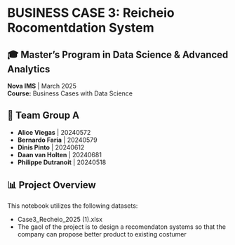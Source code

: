 # **BUSINESS CASE 3: Reicheio Rocomentdation System**  


## 🎓 Master’s Program in Data Science & Advanced Analytics 
**Nova IMS** | March 2025   
**Course:** Business Cases with Data Science

## 👥 Team **Group A**  
- **Alice Viegas** | 20240572  
- **Bernardo Faria** | 20240579  
- **Dinis Pinto** | 20240612  
- **Daan van Holten** | 20240681
- **Philippe Dutranoit** | 20240518

## 📊 Project Overview  
This notebook utilizes the following datasets:  
- Case3_Recheio_2025 (1).xlsx <br>
- The gaol of the project is to design a recomendaton systems so that the company can propose better product to existing costumer 